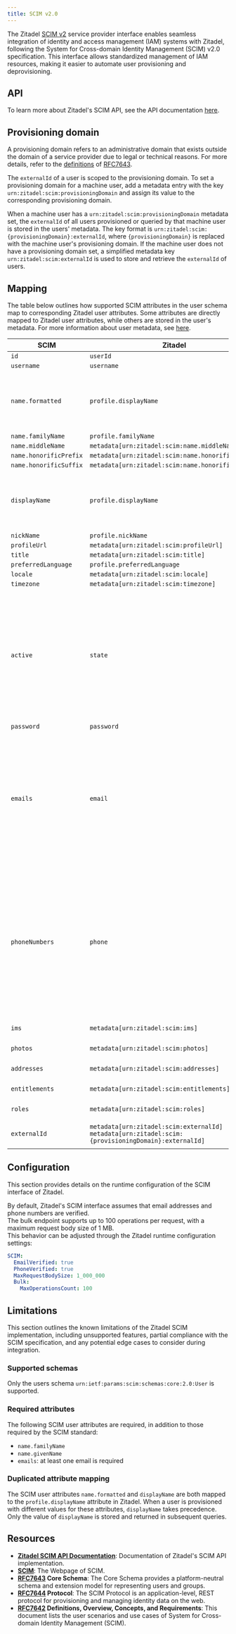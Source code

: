```yaml
---
title: SCIM v2.0
---
```


The Zitadel [SCIM v2](https://scim.cloud/) service provider interface enables seamless integration of identity and
access management (IAM) systems with Zitadel,
following the System for Cross-domain Identity Management (SCIM) v2.0 specification.
This interface allows standardized management of IAM resources, making it easier to automate user provisioning and
deprovisioning.

## API

To learn more about Zitadel's SCIM API, see the API documentation [here](/apis/scim2).

## Provisioning domain

A provisioning domain refers to an administrative domain that exists outside the domain of a service provider due to
legal or technical reasons.
For more details, refer to the [definitions](https://datatracker.ietf.org/doc/html/rfc7643#section-1.2)
of [RFC7643](https://datatracker.ietf.org/doc/html/rfc7643).

The `externalId` of a user is scoped to the provisioning domain.
To set a provisioning domain for a machine user,
add a metadata entry with the key `urn:zitadel:scim:provisioningDomain` and assign its value to the corresponding
provisioning domain.

When a machine user has a `urn:zitadel:scim:provisioningDomain` metadata set,
the `externalId` of all users provisioned or queried by that machine user is stored in the users' metadata.
The key format is `urn:zitadel:scim:{provisioningDomain}:externalId`,
where `{provisioningDomain}` is replaced with the machine user's provisioning domain.
If the machine user does not have a provisioning domain set,
a simplified metadata key `urn:zitadel:scim:externalId` is used to store and retrieve the `externalId` of users.

## Mapping

The table below outlines how supported SCIM attributes in the user schema map to corresponding Zitadel user attributes.
Some attributes are directly mapped to Zitadel user attributes, while others are stored in the user's metadata.
For more information about user metadata, see [here](../customize/user-metadata).

| SCIM                   | Zitadel                                                                                                   | Remarks                                                                                                                                                                                                                                        |
|------------------------|-----------------------------------------------------------------------------------------------------------|------------------------------------------------------------------------------------------------------------------------------------------------------------------------------------------------------------------------------------------------|
| `id`                   | `userId`                                                                                                  |                                                                                                                                                                                                                                                |
| `username`             | `username`                                                                                                |                                                                                                                                                                                                                                                |
| `name.formatted`       | `profile.displayName`                                                                                     | The SCIM attribute `displayName` takes precedence over `name.formatted`                                                                                                                                                                        |
| `name.familyName`      | `profile.familyName`                                                                                      |                                                                                                                                                                                                                                                |
| `name.middleName`      | `metadata[urn:zitadel:scim:name.middleName]`                                                              |                                                                                                                                                                                                                                                |
| `name.honorificPrefix` | `metadata[urn:zitadel:scim:name.honorificPrefix]`                                                         |                                                                                                                                                                                                                                                |
| `name.honorificSuffix` | `metadata[urn:zitadel:scim:name.honorificSuffix]`                                                         |                                                                                                                                                                                                                                                |
| `displayName`          | `profile.displayName`                                                                                     | The SCIM attribute `displayName` takes precedence over `name.formatted`                                                                                                                                                                        |
| `nickName`             | `profile.nickName`                                                                                        |                                                                                                                                                                                                                                                |
| `profileUrl`           | `metadata[urn:zitadel:scim:profileUrl]`                                                                   |                                                                                                                                                                                                                                                |
| `title`                | `metadata[urn:zitadel:scim:title]`                                                                        |                                                                                                                                                                                                                                                |
| `preferredLanguage`    | `profile.preferredLanguage`                                                                               |                                                                                                                                                                                                                                                |
| `locale`               | `metadata[urn:zitadel:scim:locale]`                                                                       |                                                                                                                                                                                                                                                |
| `timezone`             | `metadata[urn:zitadel:scim:timezone]`                                                                     |                                                                                                                                                                                                                                                |
| `active`               | `state`                                                                                                   | `Initial` and `Active` are mapped to `active = true`, all other states are mapped to `active = false`.<br />The `active` value can only be updated if the user is in the state `Active` or `Inactive`.                                         |
| `password`             | `password`                                                                                                |                                                                                                                                                                                                                                                |
| `emails`               | `email`                                                                                                   | Only the `primary` email is stored in Zitadel, if there is no `primary` email, the first one is stored. By default emails from SCIM are considered verified, this can be adjusted in the [configuration](#configuration).                      |
| `phoneNumbers`         | `phone`                                                                                                   | Only the `primary` phone number is stored in Zitadel, if there is no `primary` phone number, the first one is stored. By default phone numbers from SCIM are considered verified, this can be adjusted in the [configuration](#configuration). |
| `ims`                  | `metadata[urn:zitadel:scim:ims]`                                                                          | Serialized as JSON.                                                                                                                                                                                                                            |
| `photos`               | `metadata[urn:zitadel:scim:photos]`                                                                       | Serialized as JSON.                                                                                                                                                                                                                            |
| `addresses`            | `metadata[urn:zitadel:scim:addresses]`                                                                    | Serialized as JSON.                                                                                                                                                                                                                            |
| `entitlements`         | `metadata[urn:zitadel:scim:entitlements]`                                                                 | Serialized as JSON.                                                                                                                                                                                                                            |
| `roles`                | `metadata[urn:zitadel:scim:roles]`                                                                        | Serialized as JSON.                                                                                                                                                                                                                            |
| `externalId`           | `metadata[urn:zitadel:scim:externalId]`<br />`metadata[urn:zitadel:scim:{provisioningDomain}:externalId]` | See [provisioning domain](#provisioning-domain).                                                                                                                                                                                               |

## Configuration

This section provides details on the runtime configuration of the SCIM interface of Zitadel.

By default, Zitadel's SCIM interface assumes that email addresses and phone numbers are verified.  
The bulk endpoint supports up to 100 operations per request, with a maximum request body size of 1 MB.  
This behavior can be adjusted through the Zitadel runtime configuration settings:

```yaml
SCIM:
  EmailVerified: true
  PhoneVerified: true
  MaxRequestBodySize: 1_000_000
  Bulk:
    MaxOperationsCount: 100
 ```

## Limitations

This section outlines the known limitations of the Zitadel SCIM implementation,
including unsupported features, partial compliance with the SCIM specification,
and any potential edge cases to consider during integration.

### Supported schemas

Only the users schema `urn:ietf:params:scim:schemas:core:2.0:User` is supported.

### Required attributes

The following SCIM user attributes are required, in addition to those required by the SCIM standard:

* `name.familyName`
* `name.givenName`
* `emails`: at least one email is required

### Duplicated attribute mapping

The SCIM user attributes `name.formatted` and `displayName` are both mapped to the `profile.displayName` attribute in
Zitadel.
When a user is provisioned with different values for these attributes, `displayName` takes precedence.
Only the value of `displayName` is stored and returned in subsequent queries.

## Resources

- **[Zitadel SCIM API Documentation](/apis/scim2)**: Documentation of Zitadel's SCIM API implementation.
- **[SCIM](https://scim.cloud/)**: The Webpage of SCIM.
- **[RFC7643](https://tools.ietf.org/html/rfc7643) Core Schema**:
  The Core Schema provides a platform-neutral schema and extension model for representing users and groups.
- **[RFC7644](https://tools.ietf.org/html/rfc7644) Protocol**:
  The SCIM Protocol is an application-level, REST protocol for provisioning and managing identity data on the web.
- **[RFC7642](https://tools.ietf.org/html/rfc7642) Definitions, Overview, Concepts, and Requirements**:
  This document lists the user scenarios and use cases of System for Cross-domain Identity Management (SCIM).
